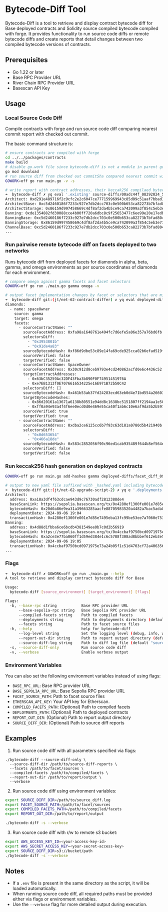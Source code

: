 # Bytecode-Diff Tool

Bytecode-Diff is a tool to retrieve and display contract bytecode diff for Base deployed contracts and Solidity source compiled bytecode compiled with forge. It provides functionality to run source code diffs or remote bytecode diffs and create reports that detail changes between two compiled bytecode versions of contracts.

## Prerequisites

- Go 1.22 or later
- Base RPC Provider URL
- River Chain RPC Provider URL
- Basescan API Key

## Usage

### Local Source Code Diff

Compile contracts with forge and run source code diff comparing nearest commit report with checked out commit.

The basic command structure is:

```bash
# ensure contracts are compiled with forge
cd ../../packages/contracts
make build
# disable go.work file since bytecode-diff is not a module in parent go workspace
go mod download
# run source diff from checked out commitSha compared nearest commit with a source diff report in SOURCE_DIFF_DIR
GOWORK=off go run main.go -v -s

# write report with contract addresses, their keccak256 compilaed bytecode hash under two keys, existing and updated.
➜  bytecode-diff ✗ yq eval '.existing' source-diffs/00adc44f_08292024_5.yaml
Architect: 0xd291e489716f2c9cfc2e2c6047ce777159969943c85d09c51aaf7bbad10f7c13
ArchitectBase: 0xc5d2460186f7233c927e7db2dcc703c0e500b653ca82273b7bfad8045d85a470
ArchitectStorage: 0x86159d997458669c4df8af2da4b5ce9ca742099a3f854c5eb3e718e16a74e4da
Banning: 0xde1354882fd30088cce4b00ff720a6dbc8c9f25653477c6ee99e20e17edb6068
BanningBase: 0xc5d2460186f7233c927e7db2dcc703c0e500b653ca82273b7bfad8045d85a470
BanningStorage: 0x86159d997458669c4df8af2da4b5ce9ca742099a3f854c5eb3e718e16a74e4da
ChannelBase: 0xc5d2460186f7233c927e7db2dcc703c0e500b653ca82273b7bfad8045d85a470
...
```

### Run pairwise remote bytecode diff on facets deployed to two networks

Runs bytecode diff from deployed facets for diamonds in alpha, beta, gamma, and omega environments as per source coordinates of diamonds for each environment.

```bash
# compare omega against gamma facets and facet selectors
GOWORK=off go run ./main.go gamma omega -v

# output facet implementation changes by facet or selectors that are missing from omega
➜  bytecode-diff git:(jt/net-62-contract-differ) ✗ yq eval deployed-diffs/facet_diff_090324_18.yaml
diamonds:
  - name: spaceOwner
    source: gamma
    target: omega
    facets:
      - sourceContractName: ""
        sourceFacetAddress: 0xfa98a1648761e494fc7d6efe5a06e357a76bd6fb
        selectorsDiff:
          - "0x3953801b"
          - "0x91de4a83"
        sourceBytecodeHash: 0xf86d9dbe53c89e14fa69cde925cca02b6efad519fe172f7b04d9515d7700a59b
        sourceVerified: false
        targetVerified: false
      - sourceContractName: SpaceOwner
        sourceFacetAddress: 0x30c912d8ceb9793e4cd240862acfd0e6c4436c52
        targetContractAddresses:
          - 0x63bC35259Ac32DF43Fba3b890F0F74951451976A
          - 0xe7EB1313f0E7076616534225e16E971B72b50C42
        selectorsDiff: []
        sourceBytecodeHash: 0x461b53ab37fd24283ecd63eb0d4e71bd554a266036c73caf6d2ac39c435e7732
        targetBytecodeHashes:
          - 0x86d20161a13671a6138b80551e94dd8c1638bc5151807ff2194aa1e50cdb3cac
          - 0xff0a94e93a4f4f6ee0ecd0d0e469e55ca40f1ab6c10e6af9da5b2b597f32b178
        sourceVerified: true
        targetVerified: true
      - sourceContractName: ""
        sourceFacetAddress: 0xdba2ce6125cc6b7f93c63d181a0780d5b421940b
        selectorsDiff:
          - "0x0d653654"
          - "0x466a18de"
        sourceBytecodeHash: 0x583c2852056f90c96ed1cab935489f644b8ef564e0a7f11564925d07cf3bc593
        sourceVerified: false
        targetVerified: false

```

### Run keccak256 hash generation on deployed contracts

```bash
GOWORK=off go run main.go add-hashes gamma deployed-diffs/facet_diff_090624_1.yaml

# output to new yaml file suffixed with _hashed.yaml including bytecodeHash for each contract in deployments section
➜  bytecode-diff git:(jt/net-62-upgrade-script-2) ✗ yq e '.deployments' deployed-diffs/facet_diff_090624_1_hashed.yaml
Architect:
  address: 0xa18a3df4f63cdcae943d9c76730adf2812388de4
  baseScanLink: https://sepolia.basescan.org/tx/0x4280ef1300fe001e7d85e7495eba13fc99be53ee7a7060e753d466f8bebf1622
  bytecodeHash: 0x20d0a86e9ea31a39663285aacfe88705983520a4482a7bac5ada891c9adfe090
  deploymentDate: 2024-09-06 19:04
  transactionHash: 0x4280ef1300fe001e7d85e7495eba13fc99be53ee7a7060e753d466f8bebf1622
Banning:
  address: 0x4d88d1fbba6ce6bcdb4381549ee0b7c0d2b56919
  baseScanLink: https://sepolia.basescan.org/tx/0x4ccbaf9750bcd0971975e73a24b05f1c51d4703cf72a406356c79eb54de9c33c
  bytecodeHash: 0xa2ce3e77ba060ff1d59ed384e1c6c5788f308ad8bbbef612eb3e5de4e1d79de8
  deploymentDate: 2024-09-06 19:05
  transactionHash: 0x4ccbaf9750bcd0971975e73a24b05f1c51d4703cf72a406356c79eb54de9c33c
...
```

### Flags

```bash
➜  bytecode-diff ✗ GOWORK=off go run ./main.go --help
A tool to retrieve and display contract bytecode diff for Base

Usage:
  bytecode-diff [source_environment] [target_environment] [flags]

Flags:
  -b, --base-rpc string           Base RPC provider URL
      --base-sepolia-rpc string   Base Sepolia RPC provider URL
      --compiled-facets string    Path to compiled facets
      --deployments string        Path to deployments directory (default "../../packages/contracts/deployments")
      --facets string             Path to facet source files
  -h, --help                      help for bytecode-diff
      --log-level string          Set the logging level (debug, info, warn, error) (default "info")
      --report-out-dir string     Path to report output directory (default "deployed-diffs")
      --source-diff-log string    Path to diff log file (default "source-diffs")
  -s, --source-diff-only          Run source code diff
  -v, --verbose                   Enable verbose output
```

### Environment Variables

You can also set the following environment variables instead of using flags:

- `BASE_RPC_URL`: Base RPC provider URL
- `BASE_SEPOLIA_RPC_URL`: Base Sepolia RPC provider URL
- `FACET_SOURCE_PATH`: Path to facet source files
- `ETHERSCAN_API_KEY`: Your API key for Etherscan.
- `COMPILED_FACETS_PATH`: (Optional) Path to compiled facets
- `DEPLOYMENTS_PATH`: (Optional) Path to deployed contracts
- `REPORT_OUT_DIR`: (Optional) Path to report output directory
- `SOURCE_DIFF_DIR`: (Optional) Path to source diff reports

## Examples

1. Run source code diff with all parameters specified via flags:

```
./bytecode-diff --source-diff-only \
  --source-diff-dir /path/to/source-diff-reports \
  --facets /path/to/facet/sources \
  --compiled-facets /path/to/compiled/facets \
  --report-out-dir /path/to/report/output \
  --verbose
```

2. Run source code diff using environment variables:

```bash
export SOURCE_DIFF_DIR=/path/to/source_diff.log
export FACET_SOURCE_PATH=/path/to/facet/sources
export COMPILED_FACETS_PATH=/path/to/compiled/facets
export REPORT_OUT_DIR=/path/to/report/output

./bytecode-diff -s --verbose
```

3. Run source code diff with r/w to remote s3 bucket:

```bash
export AWS_ACCESS_KEY_ID=<your-access-key-id>
export AWS_SECRET_ACCESS_KEY=<your-secret-access-key>
export SOURCE_DIFF_DIR=s3://bucket/path
./bytecode-diff -s --verbose
```

## Notes

- If a `.env` file is present in the same directory as the script, it will be loaded automatically.
- When running source code diff, all required paths must be provided either via flags or environment variables.
- Use the `--verbose` flag for more detailed output during execution.
